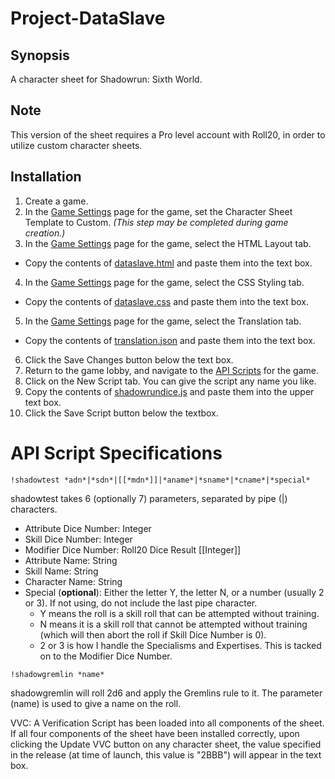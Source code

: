 # Project-DataSlave

## Synopsis

A character sheet for Shadowrun: Sixth World.

## Note

This version of the sheet requires a Pro level account with Roll20, in order to utilize custom character sheets.

## Installation

1. Create a game.
2. In the [Game Settings](https://wiki.roll20.net/Game_Management#Game_Settings) page for the game, set the Character Sheet Template to Custom. *(This step may be completed during game creation.)*    
3. In the [Game Settings](https://wiki.roll20.net/Game_Management#Game_Settings) page for the game, select the HTML Layout tab.    
  * Copy the contents of [dataslave.html](./dataslave.html) and paste them into the text box.    
4. In the [Game Settings](https://wiki.roll20.net/Game_Management#Game_Settings) page for the game, select the CSS Styling tab.    
  * Copy the contents of [dataslave.css](./dataslave.css) and paste them into the text box.    
5. In the [Game Settings](https://wiki.roll20.net/Game_Management#Game_Settings) page for the game, select the Translation tab.    
  * Copy the contents of [translation.json](./translation.json) and paste them into the text box.
6. Click the Save Changes button below the text box.
7. Return to the game lobby, and navigate to the [API Scripts](https://wiki.roll20.net/Game_Management#API_Scripts) for the game.
8. Click on the New Script tab. You can give the script any name you like.
9. Copy the contents of [shadowrundice.js](./shadowrundice.js) and paste them into the upper text box.
10. Click the Save Script button below the textbox.

# API Script Specifications
`!shadowtest *adn*|*sdn*|[[*mdn*]]|*aname*|*sname*|*cname*|*special*`

shadowtest takes 6 (optionally 7) parameters, separated by pipe (|) characters. 

* Attribute Dice Number: Integer
* Skill Dice Number: Integer
* Modifier Dice Number: Roll20 Dice Result  [[Integer]]
* Attribute Name: String
* Skill Name: String
* Character Name: String
* Special (**optional**): Either the letter Y, the letter N, or a number (usually 2 or 3). If not using, do not include the last pipe character.
  * Y means the roll is a skill roll that can be attempted without training. 
  * N means it is a skill roll that cannot be attempted without training (which will then abort the roll if Skill Dice Number is 0). 
  * 2 or 3 is how I handle the Specialisms and Expertises. This is tacked on to the Modifier Dice Number.

`!shadowgremlin *name*`

shadowgremlin will roll 2d6 and apply the Gremlins rule to it. The parameter (name) is used to give a name on the roll.

VVC: A Verification Script has been loaded into all components of the sheet. If all four components of the sheet have been installed correctly, upon clicking the Update VVC button on any character sheet, the value specified in the release (at time of launch, this value is "2BBB") will appear in the text box.

